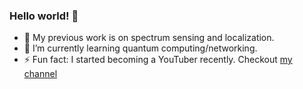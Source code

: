 ### Hello world! 👋

- 🔭 My previous work is on spectrum sensing and localization.
- 🌱 I’m currently learning quantum computing/networking.
- ⚡ Fun fact: I started becoming a YouTuber recently. Checkout [my channel](https://www.youtube.com/channel/UCaIn4Xvo3bJh24uxHIM9VIA)


<!--
- 🌱 I’m currently learning 
- 👯 I’m looking to collaborate on ...
- 🤔 I’m looking for help with ...
- 💬 Ask me about ...
- 📫 How to reach me: ...
- 😄 Pronouns: ...
-->
